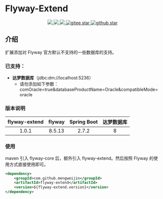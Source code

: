 # Flyway-Extend
<p align="center">	
	<a target="_blank" href="https://search.maven.org/search?q=g:%22com.github.mengweijin%22%20AND%20a:%22flyway-extend%22">
		<img src="https://img.shields.io/maven-central/v/com.github.mengweijin/flyway-extend" />
	</a>
	<a target="_blank" href="https://github.com/mengweijin/flyway-extend/blob/master/LICENSE">
		<img src="https://img.shields.io/badge/license-Apache2.0-blue.svg" />
	</a>
	<a target="_blank" href="https://www.oracle.com/technetwork/java/javase/downloads/index.html">
		<img src="https://img.shields.io/badge/JDK-8+-green.svg" />
	</a>
	<a target="_blank" href="https://gitee.com/mengweijin/flyway-extend/stargazers">
		<img src="https://gitee.com/mengweijin/flyway-extend/badge/star.svg?theme=dark" alt='gitee star'/>
	</a>
	<a target="_blank" href='https://github.com/mengweijin/flyway-extend'>
		<img src="https://img.shields.io/github/stars/mengweijin/flyway-extend.svg?style=social" alt="github star"/>
	</a>
</p>

## 介绍
扩展添加对 Flyway 官方默认不支持的一些数据库的支持。

### 已支持：
- **达梦数据库**（jdbc:dm://localhost:5236）
  - 请勿添加如下参数：comOracle=true&databaseProductName=Oracle&compatibleMode=oracle

### 版本说明
| flyway-extend | flyway | Spring Boot | 达梦数据库 |
|:-------------:|:------:|:-----------:|:-----:|
|     1.0.1     | 8.5.13 |    2.7.2    |   8   |


### 使用
maven 引入 flyway-core 后，额外引入 flyway-extend。然后按照 Flyway 的使用方式直接使用即可。
```xml
<dependency>
    <groupId>com.github.mengweijin</groupId>
    <artifactId>flyway-extend</artifactId>
    <version>${flyway-extend.version}</version>
</dependency>
```